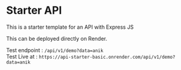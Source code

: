 ﻿# Starter API
 This is a starter template for an API with Express JS    

 This can be deployed directly on Render.    

 Test endpoint : `/api/v1/demo?data=anik`   
 Test Live at : `https://api-starter-basic.onrender.com/api/v1/demo?data=anik`   

 

